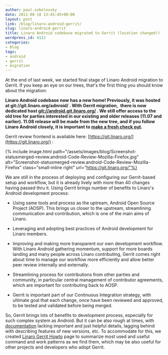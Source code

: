 ```yaml
---
author: paul.sokolovsky
date: 2011-08-18 13:45:45+00:00
layout: post
link: /blog/linaro-android-gerrit/
slug: linaro-android-gerrit
title: Linaro Android codebase migrated to Gerrit (location changed!)
wordpress_id: 4122
categories:
- Blog
tags:
- android
- gerrit
- migration
---
```


At the end of last week, we started final stage of Linaro Android migration to Gerrit. If you keep an eye on our trees, that's the first thing you should know about the migration:

**Linaro Android codebase now has a new home! Previously, it was hosted at git://git.linaro.org/adnroid/ . With Gerrit migration,  there is now dedicated host [git://android.git.linaro.org/](http://android.git.linaro.org) . We still offer access to the old tree for parties interested in our existing and older releases (11.07 and earlier). 11.08 release will be made from the new tree, and if you follow Linaro Android closely, it is important to [make a fresh check out](https://wiki-archive.linaro.org/Platform/Android/GetSource).**

Gerrit review frontend is available here: [https://git.linaro.org/](https://git.linaro.org/) :

{% include image.html path="/assets/images/blog/Screenshot-statusmerged-review.android-Code-Review-Mozilla-Firefox.jpg" alt="Screenshot-statusmerged-review.android-Code-Review-Mozilla-Firefox" class="small-inline right" url="https://git.linaro.org/"%}

We are still in the process of deploying and configuring our Gerrit-based setup and workflow, but it is already lively with more than 40 changes having passed thru it. Using Gerrit brings number of benefits to Linaro's Android development process:

  * Using same tools and process as the uptream, Android Open Source Project (AOSP). This brings us closer to the upstream, streamlining communication and contribution, which is one of the main aims of Linaro.


  * Leveraging and adopting best practices of Android development for Linaro members.


  * Improving and making more transparent our own development workflow. With Linaro Android gathering momentum, support for more boards landing and many people across Linaro contributing, Gerrit comes right about time to manage our workflow more efficiently and allow better peer review internally and externally.


  * Streamlining process for contributions from other parties and community, in particular central management of contributor agreements, which are important for contributing back to AOSP.


  * Gerrit is important part of our Continuous Integration strategy, with ultimate goal that each change, once have been reviewed and approved, to be tested and validated before being merged.


So, Gerrit brings lots of benefits to development process, especially for such complex system as Android. But it can be also rough at times, with [documentation](https://gerrit-documentation.storage.googleapis.com/Documentation/2.2.1/index.html#_resources) lacking important and just helpful details, lagging behind with describing features of new versions, etc. To accommodate for this, we created [Linaro Gerrit Howto](https://wiki-archive.linaro.org/Platform/Android/Gerrit) page to summarize most used and useful command and work patterns as we find them, which may be also useful for other projects and developers who adopt Gerrit.
